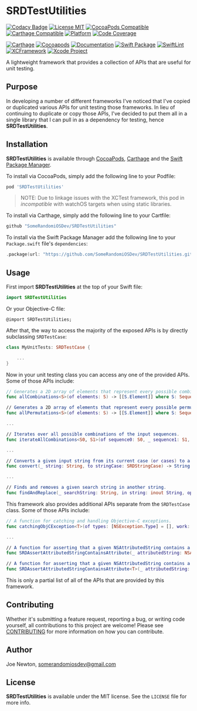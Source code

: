 # SRDTestUtilities

[![Codacy Badge](https://api.codacy.com/project/badge/Grade/d30d31c29f17449481b97a04610ff5b9)](https://app.codacy.com/app/SomeRandomiOSDev/SRDTestUtilities?utm_source=github.com&utm_medium=referral&utm_content=SomeRandomiOSDev/SRDTestUtilities&utm_campaign=Badge_Grade_Dashboard)
[![License MIT](https://img.shields.io/cocoapods/l/SRDTestUtilities.svg)](https://cocoapods.org/pods/SRDTestUtilities)
[![CocoaPods Compatible](https://img.shields.io/cocoapods/v/SRDTestUtilities.svg)](https://cocoapods.org/pods/SRDTestUtilities) 
[![Carthage Compatible](https://img.shields.io/badge/Carthage-compatible-4BC51D.svg?style=flat)](https://github.com/Carthage/Carthage) 
[![Platform](https://img.shields.io/cocoapods/p/SRDTestUtilities.svg)](https://cocoapods.org/pods/SRDTestUtilities)
[![Code Coverage](https://codecov.io/gh/SomeRandomiOSDev/SRDTestUtilities/branch/master/graph/badge.svg)](https://codecov.io/gh/SomeRandomiOSDev/SRDTestUtilities)

[![Carthage](https://github.com/SomeRandomiOSDev/SRDTestUtilities/actions/workflows/carthage.yml/badge.svg)](https://github.com/SomeRandomiOSDev/SRDTestUtilities/actions/workflows/carthage.yml)
[![Cocoapods](https://github.com/SomeRandomiOSDev/SRDTestUtilities/actions/workflows/cocoapods.yml/badge.svg)](https://github.com/SomeRandomiOSDev/SRDTestUtilities/actions/workflows/cocoapods.yml)
[![Documentation](https://github.com/SomeRandomiOSDev/SRDTestUtilities/actions/workflows/documentation.yml/badge.svg)](https://github.com/SomeRandomiOSDev/SRDTestUtilities/actions/workflows/documentation.yml)
[![Swift Package](https://github.com/SomeRandomiOSDev/SRDTestUtilities/actions/workflows/swift-package.yml/badge.svg)](https://github.com/SomeRandomiOSDev/SRDTestUtilities/actions/workflows/swift-package.yml)
[![SwiftLint](https://github.com/SomeRandomiOSDev/SRDTestUtilities/actions/workflows/swiftlint.yml/badge.svg)](https://github.com/SomeRandomiOSDev/SRDTestUtilities/actions/workflows/swiftlint.yml)
[![XCFramework](https://github.com/SomeRandomiOSDev/SRDTestUtilities/actions/workflows/xcframework.yml/badge.svg)](https://github.com/SomeRandomiOSDev/SRDTestUtilities/actions/workflows/xcframework.yml)
[![Xcode Project](https://github.com/SomeRandomiOSDev/SRDTestUtilities/actions/workflows/xcodebuild.yml/badge.svg)](https://github.com/SomeRandomiOSDev/SRDTestUtilities/actions/workflows/xcodebuild.yml)

A lightweight framework that provides a collection of APIs that are useful for unit testing.

## Purpose

In developing a number of different frameworks I've noticed that I've copied or duplicated various APIs for unit testing those frameworks. In lieu of continuing to duplicate or copy those APIs, I've decided to put them all in a single library that I can pull in as a dependency for testing, hence **SRDTestUtilities**.

## Installation

**SRDTestUtilities** is available through [CocoaPods](https://cocoapods.org), [Carthage](https://github.com/Carthage/Carthage) and the [Swift Package Manager](https://swift.org/package-manager/). 

To install via CocoaPods, simply add the following line to your Podfile:

```ruby
pod 'SRDTestUtilities'
```

> NOTE: Due to linkage issues with the XCTest framework, this pod in _incompatible_ with watchOS targets when using static libraries.

To install via Carthage, simply add the following line to your Cartfile:

```ruby
github "SomeRandomiOSDev/SRDTestUtilities"
```

To install via the Swift Package Manager add the following line to your `Package.swift` file's `dependencies`:

```swift
.package(url: "https://github.com/SomeRandomiOSDev/SRDTestUtilities.git", from: "0.1.0")
```

## Usage

First import **SRDTestUtilities** at the top of your Swift file:

```swift
import SRDTestUtilities
```

Or your Objective-C file:

```objc
@import SRDTestUtilities;
``` 

After that, the way to access the majority of the exposed APIs is by directly subclassing `SRDTestCase`:

```swift
class MyUnitTests: SRDTestCase {

    ...
}
```

Now in your unit testing class you can access any one of the provided APIs. Some of those APIs include:

```swift
// Generates a 2D array of elements that represent every possible combination of the input elements.
func allCombinations<S>(of elements: S) -> [[S.Element]] where S: Sequence

// Generates a 2D array of elements that represent every possible permutation of the input elements.
func allPermutations<S>(of elements: S) -> [[S.Element]] where S: Sequence

...

// Iterates over all possible combinations of the input sequences.
func iterateAllCombinations<S0, S1>(of sequence0: S0, _ sequence1: S1, concurrent: Bool = true, using block: (S0.Element, S1.Element) throws -> Void) rethrows where S0: Sequence, S1: Sequence

...

// Converts a given input string from its current case (or cases) to a given string case.
func convert(_ string: String, to stringCase: SRDStringCase) -> String

...

// Finds and removes a given search string in another string.
func findAndReplace(_ searchString: String, in string: inout String, options: String.CompareOptions, locale: Locale?, recordIssueOnFail: Bool, failureStringDescription: String) -> Bool
```

This framework also provides additional APIs separate from the `SRDTestCase` class. Some of those APIs include:

```swift
// A function for catching and handling Objective-C exceptions.
func catchingObjCException<T>(of types: [NSException.Type] = [], work: () throws -> T) throws -> T

...

// A function for asserting that a given NSAttributedString contains a particular attribute.
func SRDAssertAttributedStringContainsAttribute(_ attributedString: NSAttributedString, attribute: NSAttributedString.Key, in range: NSRange?)

// A function for asserting that a given NSAttributedString contains a particular value for a given attribute.
func SRDAssertAttributedStringContainsAttribute<T>(_ attributedString: NSAttributedString, attribute: (key: NSAttributedString.Key, value: T), in range: NSRange?) where T: Equatable
```

This is only a partial list of all of the APIs that are provided by this framework.

## Contributing

Whether it's submitting a feature request, reporting a bug, or writing code yourself, all contributions to this project are welcome! Please see [CONTRIBUTING](.github/CONTRIBUTING.md) for more information on how you can contribute.

## Author

Joe Newton, somerandomiosdev@gmail.com

## License

**SRDTestUtilities** is available under the MIT license. See the `LICENSE` file for more info.

